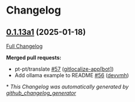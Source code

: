 # Changelog

## [0.1.13a1](https://github.com/OpenVoiceOS/ovos-skill-fallback-chatgpt/tree/0.1.13a1) (2025-01-18)

[Full Changelog](https://github.com/OpenVoiceOS/ovos-skill-fallback-chatgpt/compare/0.1.12...0.1.13a1)

**Merged pull requests:**

- pt-pt/translate [\#57](https://github.com/OpenVoiceOS/ovos-skill-fallback-chatgpt/pull/57) ([gitlocalize-app[bot]](https://github.com/apps/gitlocalize-app))
- Add ollama example to README [\#56](https://github.com/OpenVoiceOS/ovos-skill-fallback-chatgpt/pull/56) ([devvmh](https://github.com/devvmh))



\* *This Changelog was automatically generated by [github_changelog_generator](https://github.com/github-changelog-generator/github-changelog-generator)*
